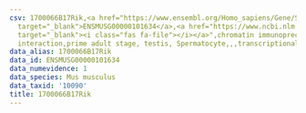 ```yaml
---
csv: 1700066B17Rik,<a href="https://www.ensembl.org/Homo_sapiens/Gene/Summary?db=core;g=ENSMUSG00000101634"
  target="_blank">ENSMUSG00000101634</a>,<a href="https://www.ncbi.nlm.nih.gov/pubmed/25450459"
  target="_blank"><i class="fas fa-file"></i></a>",chromatin immunoprecipitation assay,direct
  interaction,prime adult stage, testis, Spermatocyte,,,transcriptional regulation,
data_alias: 1700066B17Rik
data_id: ENSMUSG00000101634
data_numevidence: 1
data_species: Mus musculus
data_taxid: '10090'
title: 1700066B17Rik
---
```


